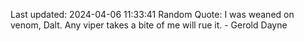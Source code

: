 Last updated: 2024-04-06 11:33:41
Random Quote: I was weaned on venom, Dalt.  Any viper takes a bite of me will rue it.  -  Gerold Dayne